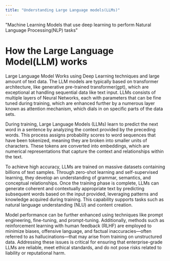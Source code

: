 ```yaml
---
title: "Understanding Large Language models(LLMs)"
---
```


"Machine Learning Models that use deep learning to perform Natural Language Processing(NLP) tasks"

# How the Large Language Model(LLM) works

Large Language Model Works using Deep Learning techniques and large amount of text data. The LLM models are typically
based on transformer architecture, like generative pre-trained transformer(gpt), which are exceptional at handling sequential data like text input. LLMs consists of multiple layers of Neural Networks, each with parameters that can be fine tuned during training, which are enhanced further by a numerous layer known as attention mechanism, which dials in on specific parts of the data sets.

During training, Large Language Models (LLMs) learn to predict the next word in a sentence by analyzing the context provided by the preceding words. This process assigns probability scores to word sequences that have been tokenized, meaning they are broken into smaller units of characters. These tokens are converted into embeddings, which are numerical representations that capture the context and relationships within the text.

To achieve high accuracy, LLMs are trained on massive datasets containing billions of text samples. Through zero-shot learning and self-supervised learning, they develop an understanding of grammar, semantics, and conceptual relationships. Once the training phase is complete, LLMs can generate coherent and contextually appropriate text by predicting subsequent words based on the input provided, leveraging patterns and knowledge acquired during training. This capability supports tasks such as natural language understanding (NLU) and content creation.

Model performance can be further enhanced using techniques like prompt engineering, fine-tuning, and prompt-tuning. Additionally, methods such as reinforcement learning with human feedback (RLHF) are employed to minimize biases, offensive language, and factual inaccuracies—often referred to as hallucinations—that may arise from training on unstructured data. Addressing these issues is critical for ensuring that enterprise-grade LLMs are reliable, meet ethical standards, and do not pose risks related to liability or reputational harm.